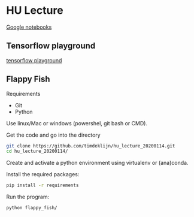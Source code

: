 # HU Lecture

[Google notebooks](https://colab.research.google.com/)

## Tensorflow playground

[tensorflow playground](https://playground.tensorflow.org/)

## Flappy Fish

Requirements

- Git
- Python

Use linux/Mac or windows (powershel, git bash or CMD).

Get the code and go into the directory

```sh
git clone https://github.com/timdeklijn/hu_lecture_20200114.git
cd hu_lecture_20200114/
```

Create and activate a python environment using virtualenv or (ana)conda.

Install the required packages:

```sh
pip install -r requirements
```

Run the program:

```sh
python flappy_fish/
```
